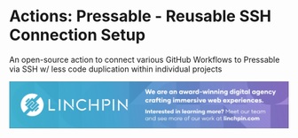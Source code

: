 # Actions: Pressable - Reusable SSH Connection Setup

An open-source action to connect various GitHub Workflows to Pressable via SSH w/ less code duplication within individual projects

![Linchpin](https://raw.githubusercontent.com/linchpin/brand-assets/master/github-banner@2x.jpg)
